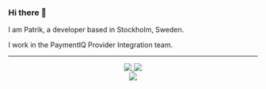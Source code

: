 ### Hi there 👋

I am Patrik, a developer based in Stockholm, Sweden.

I work in the PaymentIQ Provider Integration team.

---

<div align="center">
  <a href="skype:patrikepiq?chat">
    <img src="https://img.shields.io/badge/SKYPE-000?style=for-the-badge&logo=skype" target="_blank" />
  </a>
  <a href="https://bambora.slack.com/team/U019VJF622X">
    <img src="https://img.shields.io/badge/SLACK-000?style=for-the-badge&logo=slack" target="_blank" />
  </a>
  <br/>
  <a href="mailto:patrik.erman@worldline.com">
    <img src="https://img.shields.io/badge/OUTLOOK-000?style=for-the-badge&logo=microsoftoutlook" target="_blank" />
  </a>
  
</div>
